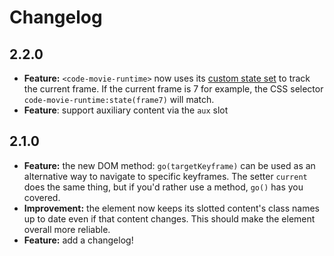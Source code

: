 # Changelog

## 2.2.0

- **Feature:** `<code-movie-runtime>` now uses its [custom state set](https://developer.mozilla.org/en-US/docs/Web/API/CustomStateSet) to track the current frame. If the current frame is 7 for example, the CSS selector `code-movie-runtime:state(frame7)` will match.
- **Feature**: support auxiliary content via the `aux` slot

## 2.1.0

- **Feature:** the new DOM method: `go(targetKeyframe)` can be used as an alternative way to navigate to specific keyframes. The setter `current` does the same thing, but if you'd rather use a method, `go()` has you covered.
- **Improvement:** the element now keeps its slotted content's class names up to date even if that content changes. This should make the element overall more reliable.
- **Feature:** add a changelog!
